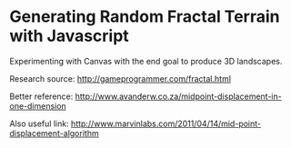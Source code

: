# Generating Random Fractal Terrain with Javascript

Experimenting with Canvas with the end goal to produce 3D landscapes.

Research source: http://gameprogrammer.com/fractal.html

Better reference: http://www.avanderw.co.za/midpoint-displacement-in-one-dimension

Also useful link: http://www.marvinlabs.com/2011/04/14/mid-point-displacement-algorithm
